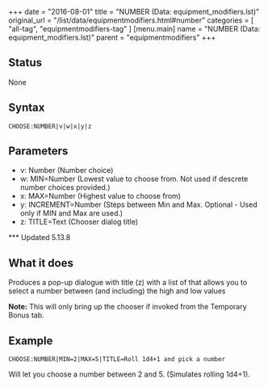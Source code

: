 +++
date = "2016-08-01"
title = "NUMBER (Data: equipment_modifiers.lst)"
original_url = "/list/data/equipmentmodifiers.html#number"
categories = [ "all-tag", "equipmentmodifiers-tag" ]
[menu.main]
    name = "NUMBER (Data: equipment_modifiers.lst)"
    parent = "equipmentmodifiers"
+++

## Status

None

## Syntax

`CHOOSE:NUMBER|v|w|x|y|z`

## Parameters

-   v: Number (Number choice)
-   w: MIN=Number (Lowest value to choose from. Not
    used if descrete number choices provided.)
-   x: MAX=Number (Highest value to choose from)
-   y: INCREMENT=Number (Steps between Min and Max.
    Optional - Used only if MIN and Max are used.)
-   z: TITLE=Text (Chooser dialog title)



<span id="number"></span> \*\*\* Updated 5.13.8

What it does
------------

Produces a pop-up dialogue with title (z) with a list of that allows you
to select a number between (and including) the high and low values

**Note:** This will only bring up the chooser if invoked from the
Temporary Bonus tab.

Example
-------

`CHOOSE:NUMBER|MIN=2|MAX=5|TITLE=Roll 1d4+1 and pick a number`

Will let you choose a number between 2 and 5. (Simulates rolling 1d4+1).


